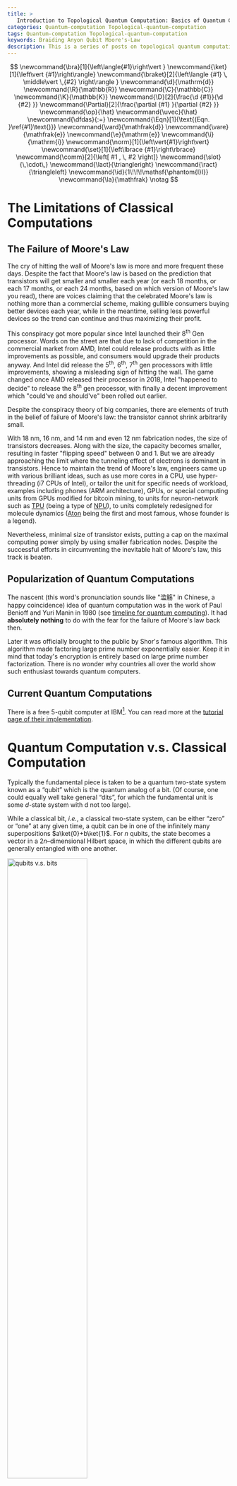 ```yaml
---
title: >
   Introduction to Topological Quantum Computation: Basics of Quantum Computation
categories: Quantum-computation Topological-quantum-computation
tags: Quantum-computation Topological-quantum-computation
keywords: Braiding Anyon Qubit Moore's-Law
description: This is a series of posts on topological quantum computations. The aim of this series is to work my way to understanding the diagrams of "strands" widely used in the field. This post establishes the barebone basics of quantum computations.
---
```


$$
\newcommand{\bra}[1]{\left\langle{#1}\right\vert }
\newcommand{\ket}[1]{\left\vert {#1}\right\rangle}
\newcommand{\braket}[2]{\left\langle {#1} \, \middle\vert \,{#2} \right\rangle }
\newcommand{\d}{\mathrm{d}}
\newcommand{\R}{\mathbb{R}}
\newcommand{\C}{\mathbb{C}}
\newcommand{\K}{\mathbb{K}}
\newcommand{\D}[2]{\frac{\d {#1}}{\d {#2} }}
\newcommand{\Partial}[2]{\frac{\partial {#1} }{\partial {#2} }}
\newcommand{\op}{\hat}
\newcommand{\uvec}{\hat}
\newcommand{\dfdas}{:=}
\newcommand{\Eqn}[1]{\text{(Eqn. }\ref{#1}\text{)}}
\newcommand{\vard}{\mathfrak{d}}
\newcommand{\vare}{\mathfrak{e}}
\newcommand{\e}{\mathrm{e}}
\newcommand{\i}{\mathrm{i}}
\newcommand{\norm}[1]{\left\vert{#1}\right\vert}
\newcommand{\set}[1]{\left\lbrace {#1}\right\rbrace}
\newcommand{\comm}[2]{\left[ #1 , \, #2 \right]}
\newcommand{\slot}{\,\cdot\,}
\newcommand{\lact}{\triangleright}
\newcommand{\ract}{\triangleleft}
\newcommand{\id}{1\!\!\!\mathsf{\phantom{I}I}}
\newcommand{\la}{\mathfrak}
\notag
$$

# The Limitations of Classical Computations

## The Failure of Moore's Law

The cry of hitting the wall of Moore's law is more and more frequent these days. Despite the fact that Moore's law is based on the prediction that transistors will get smaller and smaller each year (or each 18 months, or each 17 months, or each 24 months, based on which version of Moore's law you read), there are voices claiming that the celebrated Moore's law is nothing more than a commercial scheme, making gullible consumers buying better devices each year, while in the meantime, selling less powerful devices so the trend can continue and thus maximizing their profit.

This conspiracy got more popular since Intel launched their 8<sup>th</sup> Gen processor. Words on the street are that due to lack of competition in the commercial market from AMD, Intel could release products with as little improvements as possible, and consumers would upgrade their products anyway. And Intel did release the 5<sup>th</sup>, 6<sup>th</sup>, 7<sup>th</sup> gen processors with little improvements, showing a misleading sign of hitting the wall. The game changed once AMD released their processor in 2018, Intel "happened to decide" to release the 8<sup>th</sup> gen processor, with finally a decent improvement which "could've and should've" been rolled out earlier.

Despite the conspiracy theory of big companies, there are elements of truth in the belief of failure of Moore's law: the transistor cannot shrink arbitrarily small. 

With 18 nm, 16 nm, and 14 nm and even 12 nm fabrication nodes, the size of transistors decreases. Along with the size, the capacity becomes smaller, resulting in faster "flipping speed" between 0 and 1. But we are already approaching the limit where the tunneling effect of electrons is dominant in transistors. Hence to maintain the trend of Moore's law, engineers came up with various brilliant ideas, such as use more cores in a CPU, use hyper-threading (i7 CPUs of Intel), or tailor the unit for specific needs of workload, examples including phones (ARM architecture), GPUs, or special computing units from GPUs modified for bitcoin mining, to units for neuron-network such as [TPU](https://en.wikipedia.org/wiki/Tensor_processing_unit) (being a type of  [NPU](https://en.wikipedia.org/wiki/AI_accelerator)), to units completely redesigned for molecule dynamics ([Aton](https://en.wikipedia.org/wiki/Anton_(computer)) being the first and most famous, whose founder is a legend).

Nevertheless, minimal size of transistor exists, putting a cap on the maximal computing power simply by using smaller fabrication nodes. Despite the successful efforts in circumventing the inevitable halt of Moore's law, this track is beaten. 

## Popularization of Quantum Computations

The nascent (this word's pronunciation sounds like "滥觞" in Chinese, a happy coincidence) idea of quantum computation was in the work of Paul Benioff and Yuri Manin in 1980 (see [timeline for quantum computing](https://en.wikipedia.org/wiki/Timeline_of_quantum_computing)). It had **absolutely nothing** to do with the fear for the failure of Moore's law back then. 

Later it was officially brought to the public by Shor's famous algorithm. This algorithm made factoring large prime number exponentially easier. Keep it in mind that today's encryption is entirely based on large prime number factorization. There is no wonder why countries all over the world show such enthusiast towards quantum computers.

## Current Quantum Computations

There is a free 5-qubit computer at IBM[^3]. You can read more at the [tutorial page of their implementation](https://www.research.ibm.com/ibm-q/learn/what-is-ibm-q/).

# Quantum Computation v.s. Classical Computation

Typically the fundamental piece is taken to be a quantum two-state system known as a “qubit” which is the quantum analog of a bit. (Of course, one could equally well take general “dits”, for which the fundamental unit is some $d$-state system with d not too large).

While a classical bit, *i.e.*, a classical two-state system, can be either “zero” or “one” at any given time, a qubit can be in one of the infinitely many superpositions $a\ket{0}+b\ket{1}$. For $n$ qubits, the state becomes a vector in a $2n$–dimensional Hilbert space, in which the different qubits are generally entangled with one another.

<img src='https://raw.githubusercontent.com/yk-liu/yk-liu.github.io/master/_posts/2019-04-11-Introduction-to-QC-and-TQC-Basics-of-QC/assets/Qbits.png' alt='qubits v.s. bits' width="60%">

The quantum phenomenon of superposition allows a system to traverse many trajectories in parallel, and determine its state by their coherent sum. In some sense, this coherent sum amounts to massive quantum parallelism. It should not, however, be confused with classical parallel computing, where many "bits" are used instead of one "qubit" in a superposition state.[^1] 

Pachos' book[^2] also has a clear explanation on this topic.

# Quantum Computations

## Procedures of Quantum Computation

The over-simplification of Quantum Computation is as such:

- **Initialization** of the system in a given state $\ket{\psi_i}$. This system can be a many-body system, thus entanglements amongst subsystems are possible. The presence of entanglement dramatically increases the dimension of the encoding space. 
- **Manipulation** of the system. Usually done by letting the system evolve **<u>unitarily</u>** according to a certain Hamiltonian $H$, then according to the Schrödinger Equation, $\ket{\psi}=U(t) \ket{\psi_i}$, where $\tfrac{\d U}{\d t} = iH(t)U(t)/\hbar$. $U$ is often referred to as the quantum gate. 
- **Measurement** of the system. Such measurement will break any superposition of the system. The system will give a certain outcome for each measurement. 

## Setup of Toy Quantum Computation: Qubits, Gates

As is described in the last section, qubits are considered as a two-level system throughout this series of posts unless otherwise specified. A typical two-level system is an electron in an external magnetic field. Such electron has two energy levels, namely spin up and spin down.

I am going to use a $\tfrac{1}{2}$-spin particle such as an electron as a qubit to make the discussion more intuitive. Note that experimentally, that's not how it's done; it is way more complicated than just manipulating an electron (e.g. [IBM](https://www.research.ibm.com/ibm-q/learn/what-is-ibm-q/)). Yet, we can use such "thought experiment" to gain some insights on quantum computers.

## Initialization

The states can be conveniently initialized by a measurement. More importantly, an entangled state can be prepared by a measurement of $H\propto \vec S_1 \cdot \vec S_2$. 

## Manipulation

As quantum evolutions are described by unitary matrices, quantum gates between $n$ qubits are elements of the unitary group $U(2n)$. For example, one qubit gates include the Pauli matrices

$$
\sigma_x = \begin{pmatrix} 0& 1\\ 1 & 0\end{pmatrix}, \quad \sigma_y = \begin{pmatrix} 0& -\imath \\ \imath & 0\end{pmatrix}, \quad \sigma_z = \begin{pmatrix} 1& 0\\ 0 & -1\end{pmatrix}.
$$

Where $\sigma_x$ is known as the classical $NOT$ gate that changes the input $0$ or $1$ to the output $1$ or $0 $, respectively.

$$
\sigma_x \ket{0} = \begin{pmatrix} 0& 1\\ 1 & 0\end{pmatrix} \cdot \begin{pmatrix}1\\0\end{pmatrix} = \begin{pmatrix}0\\1\end{pmatrix} = \ket{1} \\
\sigma_x \ket{1} = \begin{pmatrix} 0& 1\\ 1 & 0\end{pmatrix} \cdot \begin{pmatrix}0\\1\end{pmatrix} = \begin{pmatrix}1\\0\end{pmatrix} = \ket{0}
$$

By adjusting the orientations of the magnetic field, since $\sigma_x,\sigma_y,\sigma_z$ are the generators of this Lie group, any unitary matrix can be implemented as $\sigma_{\vec d} = d_1\sigma_x+d_2\sigma_y+d_3\sigma_z$, where $\vec d$ is a unitary vector along the direction of the magnetic field. For example, The Hadamard gate is 

$$
H = \frac{1}{\sqrt 2}\begin{pmatrix} 1& 1\\ 1 & -1\end{pmatrix} = \sigma_{\scriptsize (\tfrac{1}{\sqrt 2}, \tfrac{1}{\sqrt 2},0)}.
$$

To create entanglement between two qubits we need to introduce two qubit quantum gates. An important class of two qubit gates is the controlled gates, $CU$. These gates treat one qubit as the controller and the other one as the target. The action of $CU$ is to leave the target qubit unaffected when the control is in state $\ket0$ and to apply the unitary matrix $U$ on the target qubit when the control is in state $\ket1$. One of them being $CNOT$

$$
CNOT = \begin{pmatrix}1 & 0 & 0 & 0 \\ 0 & 1 & 0 & 0 \\ 0 & 0 & 0 & 1\\ 0 & 0 & 1 & 0 \end{pmatrix}.
$$

## Measurement

The measurement is described by the projection matrix

$$
P=\ket{\psi}\bra{\psi}
$$

while projections of a many-qubit state onto an entangled two-qubit state can also be considered.

# Example of Quantum Circuit

See [Grover's Algorithm](https://medium.com/@jonathan_hui/qc-grovers-algorithm-cd81e61cf248), or a [documentation for Grover's Algorithm from IBM](https://quantumexperience.ng.bluemix.net/proxy/tutorial/full-user-guide/004-Quantum_Algorithms/070-Grover's_Algorithm.html). The famous Shor's algorithm can also be found at [IBM's documentation](https://quantumexperience.ng.bluemix.net/proxy/tutorial/full-user-guide/004-Quantum_Algorithms/110-Shor's_algorithm.html).

# Acknowledgement

This series is made possible by Dr. Emil Prodan's kind mentorship.

---

[^1]: Nayak, C., Simon, S. H., Stern, A., Freedman, M., & Sarma, S. D. (2008). Non-Abelian anyons and topological quantum computation. *Reviews of Modern Physics*, *80*(3), 1083.

[^2]: Pachos, J. K. (2012). *Introduction to topological quantum computation*. Cambridge University Press.

[^3]: <https://quantumexperience.ng.bluemix.net/qx/editor>